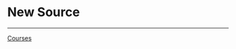 # New Source

---

[Courses](New%20Source%208b50db964ebc4e728211b32fd8513a02/Courses%202b60a06013e249fc9f21c01cd89538eb.csv)